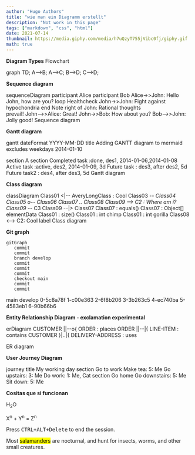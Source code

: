```yaml
---
author: "Hugo Authors"
title: "wie man ein Diagramm erstellt"
description: "Not work in this page"
tags: ["markdown", "css", "html"]
date: 2021-07-14
thumbnail: https://media.giphy.com/media/h7uQzyT755jVibc0fj/giphy.gif
math: true
---
```


**Diagram Types**
Flowchart

graph TD;
    A-->B;
    A-->C;
    B-->D;
    C-->D;

**Sequence diagram**

sequenceDiagram
    participant Alice
    participant Bob
    Alice->>John: Hello John, how are you?
    loop Healthcheck
        John->>John: Fight against hypochondria
    end
    Note right of John: Rational thoughts <br/>prevail!
    John-->>Alice: Great!
    John->>Bob: How about you?
    Bob-->>John: Jolly good!
Sequence diagram

**Gantt diagram**

gantt
dateFormat  YYYY-MM-DD
title Adding GANTT diagram to mermaid
excludes weekdays 2014-01-10

section A section
Completed task            :done,    des1, 2014-01-06,2014-01-08
Active task               :active,  des2, 2014-01-09, 3d
Future task               :         des3, after des2, 5d
Future task2               :         des4, after des3, 5d
Gantt diagram

**Class diagram**

classDiagram
Class01 <|-- AveryLongClass : Cool
Class03 *-- Class04
Class05 o-- Class06
Class07 .. Class08
Class09 --> C2 : Where am i?
Class09 --* C3
Class09 --|> Class07
Class07 : equals()
Class07 : Object[] elementData
Class01 : size()
Class01 : int chimp
Class01 : int gorilla
Class08 <--> C2: Cool label
Class diagram

**Git graph**

    gitGraph
       commit
       commit
       branch develop
       commit
       commit
       commit
       checkout main
       commit
       commit
main
develop
0-5c8a78f
1-c00e363
2-6f8b206
3-3b263c5
4-ec740ba
5-4583eb1
6-90b66b6

**Entity Relationship Diagram - exclamation experimental**

erDiagram
    CUSTOMER ||--o{ ORDER : places
    ORDER ||--|{ LINE-ITEM : contains
    CUSTOMER }|..|{ DELIVERY-ADDRESS : uses

ER diagram

**User Journey Diagram**

journey
    title My working day
    section Go to work
      Make tea: 5: Me
      Go upstairs: 3: Me
      Do work: 1: Me, Cat
    section Go home
      Go downstairs: 5: Me
      Sit down: 5: Me

**Cositas que si funcionan**

H<sub>2</sub>O

X<sup>n</sup> + Y<sup>n</sup> = Z<sup>n</sup>

Press <kbd><kbd>CTRL</kbd>+<kbd>ALT</kbd>+<kbd>Delete</kbd></kbd> to end the session.

Most <mark>salamanders</mark> are nocturnal, and hunt for insects, worms, and other small creatures.
